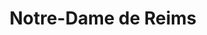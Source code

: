 ---
guid: "2e561d50166e"
title: "Notre-Dame de Reims"
latlng: "49.253866, 4.034053"
youtubeId: "wHG5uPweFCo" 
---